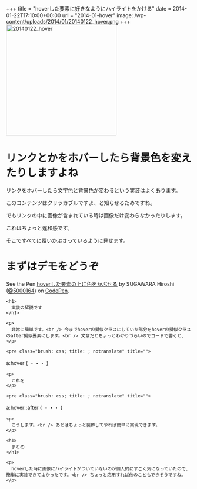 +++
title = "hoverした要素に好きなようにハイライトをかける"
date = 2014-01-22T17:10:00+00:00
url = "2014-01-hover"
image: /wp-content/uploads/2014/01/20140122_hover.png
+++
<img src="http://5000164.jp/wp-content/uploads/2014/01/20140122_hover-300x300.png" alt="20140122_hover" width="300" height="300" class="aligncenter size-medium wp-image-1081" srcset="http://5000164.jp/wp-content/uploads/2014/01/20140122_hover-300x300.png 300w, http://5000164.jp/wp-content/uploads/2014/01/20140122_hover-150x150.png 150w, http://5000164.jp/wp-content/uploads/2014/01/20140122_hover.png 400w" sizes="(max-width: 300px) 100vw, 300px" />

# リンクとかをホバーしたら背景色を変えたりしますよね

リンクをホバーしたら文字色と背景色が変わるという実装はよくあります。
  
このコンテンツはクリッカブルですよ、と知らせるためですね。
  
でもリンクの中に画像が含まれている時は画像だけ変わらなかったりします。
  
これはちょっと違和感です。
  
そこですべてに覆いかぶさっているように見せます。

# まずはデモをどうぞ

<div class="codepen">
  <p data-height="332" data-theme-id="2816" data-slug-hash="vexEB" data-default-tab="result" class='codepen'>
    See the Pen <a href='http://codepen.io/5000164/pen/vexEB'>hoverした要素の上に色をかぶせる</a> by SUGAWARA Hiroshi (<a href='http://codepen.io/5000164'>@5000164</a>) on <a href='http://codepen.io'>CodePen</a>.
  </p>
  
  <p>
    </div> 
    
    <h1>
      実装の解説です
    </h1>
    
    <p>
      非常に簡単です。<br /> 今までhoverの擬似クラスにしていた部分をhoverの擬似クラスのafter擬似要素にします。<br /> 文章だとちょっとわかりづらいのでコードで書くと、
    </p>
    
    <pre class="brush: css; title: ; notranslate" title="">
a:hover {
  ・・・
}
</pre>
    
    <p>
      これを
    </p>
    
    <pre class="brush: css; title: ; notranslate" title="">
a:hover::after {
  ・・・
}
</pre>
    
    <p>
      こうします。<br /> あとはちょっと装飾してやれば簡単に実現できます。
    </p>
    
    <h1>
      まとめ
    </h1>
    
    <p>
      hoverした時に画像にハイライトがついていないのが個人的にすごく気になっていたので、簡単に実装できてよかったです。<br /> ちょっと応用すれば他のこともできそうですね。
    </p>